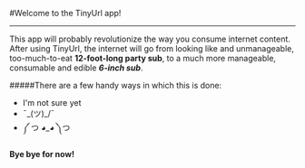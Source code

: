 #Welcome to the TinyUrl app!

---

This app will probably revolutionize the way you consume internet content.
After using TinyUrl, the internet will go from looking like and unmanageable,
too-much-to-eat **12-foot-long party sub**, to a much more manageable, consumable
and edible **_6-inch sub_**.

#####There are a few handy ways in which this is done:

* I'm not sure yet
* ¯\_(ツ)_/¯
* ༼ つ ◕_◕ ༽つ

**Bye bye for now!**